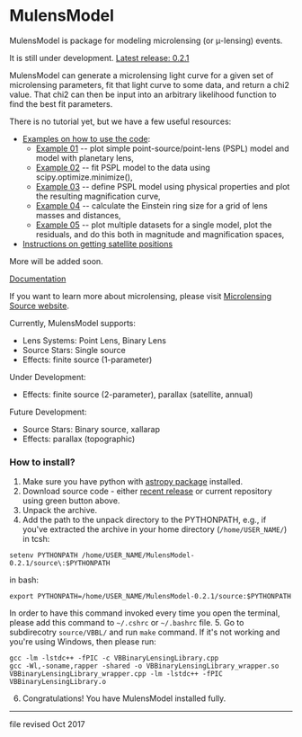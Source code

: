 # MulensModel

<dl>MulensModel is package for modeling microlensing (or &mu;-lensing) 
events. </dl>

It is still under development. [Latest release: 0.2.1](https://github.com/rpoleski/MulensModel/releases/tag/0.2.1)

MulensModel can generate a microlensing light curve for a given set of microlensing parameters, fit that light curve to some data, and return a chi2 value. That chi2 can then be input into an arbitrary likelihood function to find the best fit parameters.

There is no tutorial yet, but we have a few useful resources:

* [Examples on how to use the code](examples/):
  * [Example 01](examples/example_01_models.py) -- plot simple point-source/point-lens (PSPL) model and model with planetary lens,
  * [Example 02](examples/example_02_fitting.py) -- fit PSPL model to the data using scipy.optimize.minimize(),
  * [Example 03](examples/example_03_mulenssystem.py) -- define PSPL model using physical properties and plot the resulting magnification curve,
  * [Example 04](examples/example_04_einsteinring.py) -- calculate the Einstein ring size for a grid of lens masses and distances,
  * [Example 05](examples/example_05_MB08310.py) -- plot multiple datasets for a single model, plot the residuals, and do this both in magnitude and magnification spaces,
* [Instructions on getting satellite positions](documents/Horizons_manual.md)

More will be added soon.

[Documentation](https://rpoleski.github.io/MulensModel/)

If you want to learn more about microlensing, please visit [Microlensing Source website](http://microlensing-source.org/).

Currently, MulensModel supports:
* Lens Systems: Point Lens, Binary Lens
* Source Stars: Single source
* Effects: finite source (1-parameter)

Under Development:
* Effects: finite source (2-parameter), parallax (satellite, annual)

Future Development:
* Source Stars: Binary source, xallarap
* Effects: parallax (topographic)

### How to install?

1. Make sure you have python with [astropy package](http://www.astropy.org/) installed.
2. Download source code - either [recent release](https://github.com/rpoleski/MulensModel/releases) or current repository using green button above. 
3. Unpack the archive.
4. Add the path to the unpack directory to the PYTHONPATH, e.g., if you've extracted the archive in your home directory (``/home/USER_NAME/``) in tcsh:
```
setenv PYTHONPATH /home/USER_NAME/MulensModel-0.2.1/source\:$PYTHONPATH
```
in bash:
```
export PYTHONPATH=/home/USER_NAME/MulensModel-0.2.1/source:$PYTHONPATH
```
In order to have this command invoked every time you open the terminal, please add this command to ``~/.cshrc`` or ``~/.bashrc`` file.
5. Go to subdirecotry ```source/VBBL/``` and run ```make``` command. If it's not working and you're using Windows, then please run:
```
gcc -lm -lstdc++ -fPIC -c VBBinaryLensingLibrary.cpp
gcc -Wl,-soname,rapper -shared -o VBBinaryLensingLibrary_wrapper.so VBBinaryLensingLibrary_wrapper.cpp -lm -lstdc++ -fPIC VBBinaryLensingLibrary.o
```
6. Congratulations! You have MulensModel installed fully. 

---

file revised Oct 2017

